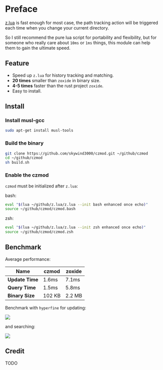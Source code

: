 # Preface
 
[z.lua](https://github.com/skywind3000/z.lua) is fast enough for most case, the path tracking action will be triggered each time when you change your current directory.

So I still recommend the pure lua script for portability and flexibility, but for someone who really care about `10ms` or `1ms` things, this module can help them to gain the ultimate speed.


## Feature

- Speed up `z.lua` for history tracking and matching.
- **20 times** smaller than `zoxide` in binary size.
- **4-5 times** faster than the rust project `zoxide`.
- Easy to install.

## Install

### Install musl-gcc

```bash
sudo apt-get install musl-tools
```

### Build the binary

```Bash
git clone https://github.com/skywind3000/czmod.git ~/github/czmod
cd ~/github/czmod
sh build.sh
```

### Enable the czmod

`czmod` must be initialized after `z.lua`:

bash:

```bash
eval "$(lua ~/github/z.lua/z.lua --init bash enhanced once echo)"
source ~/github/czmod/czmod.bash
```

zsh:

```bash
eval "$(lua ~/github/z.lua/z.lua --init zsh enhanced once echo)"
source ~/github/czmod/czmod.zsh
```

## Benchmark

Average performance:

| Name | czmod | zoxide |
|-|-|-|
| **Update Time** | 1.6ms | 7.1ms |
| **Query Time** | 1.5ms | 5.8ms |
| **Binary Size** | 102 KB | 2.2 MB |


Benchmark with `hyperfine` for updating:

![](https://skywind3000.github.io/images/p/czmod/i-add.png)

and searching:

![](https://skywind3000.github.io/images/p/czmod/i-query.png)

## Credit

TODO
